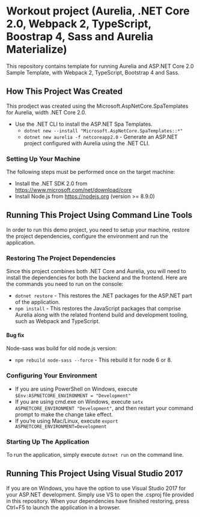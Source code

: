 # Workout project (Aurelia, .NET Core 2.0, Webpack 2, TypeScript, Boostrap 4, Sass and Aurelia Materialize)

This repository contains template for running Aurelia and ASP.NET Core 2.0 Sample Template, with Webpack 2, TypeScript, Bootstrap 4 and Sass.

## How This Project Was Created

This prodject was created using the Microsoft.AspNetCore.SpaTemplates for Aurelia, width .NET Core 2.0.
* Use the .NET CLI to install the ASP.NET Spa Templates. 
  * `dotnet new --install "Microsoft.AspNetCore.SpaTemplates::*"`
  * `dotnet new aurelia -f netcoreapp2.0` - Generate an ASP.NET project configured with Aurelia using the .NET CLI.

### Setting Up Your Machine

The following steps must be performed once on the target machine:

* Install the .NET SDK 2.0 from https://www.microsoft.com/net/download/core
* Install Node.js from https://nodejs.org (version >= 8.9.0)

## Running This Project Using Command Line Tools

In order to run this demo project, you need to setup your machine, restore the project dependencies, configure the environment and run the application.

###  Restoring The Project Dependencies

Since this project combines both .NET Core and Aurelia, you will need to install the dependencies for both the backend and the frontend. Here are the commands you need to run on the console:

* `dotnet restore` - This restores the .NET packages for the ASP.NET part of the application.
* `npm install` - This restores the JavaScript packages that comprise Aurelia along with the related frontend build and development tooling, such as Webpack and TypeScript.

#### Bug fix 
Node-sass was build for old node.js version:
* `npm rebuild node-sass --force` - This rebuild it for node 6 or 8.

### Configuring Your Environment

* If you are using PowerShell on Windows, execute `$Env:ASPNETCORE_ENVIRONMENT = "Development"`
* If you are using cmd.exe on Windows, execute `setx ASPNETCORE_ENVIRONMENT "Development"`, and then restart your command prompt to make the change take effect.
* If you’re using Mac/Linux, execute `export ASPNETCORE_ENVIRONMENT=Development`

### Starting Up The Application

To run the application, simply execute `dotnet run` on the command line.

## Running This Project Using Visual Studio 2017

If you are on Windows, you have the option to use Visual Studio 2017 for your ASP.NET development. Simply use VS to open the .csproj file provided in this repository. 
When your dependencies have finished restoring, press Ctrl+F5 to launch the application in a browser.
